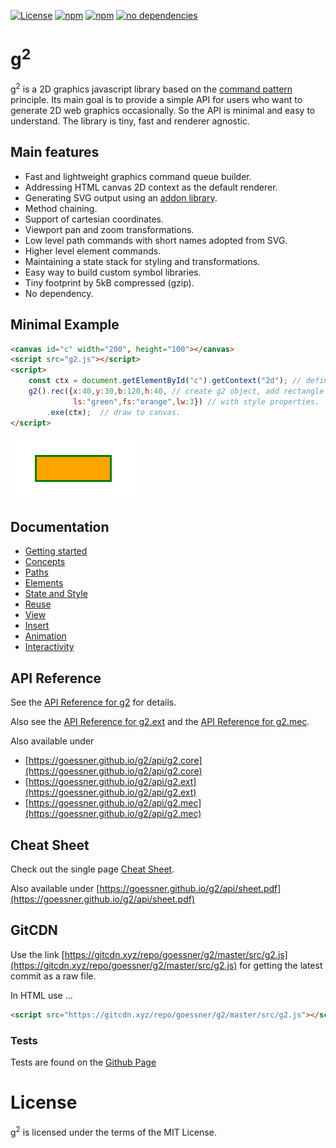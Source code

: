[![License](http://img.shields.io/:license-mit-blue.svg)](https://github.com/goessner/g2/blob/master/LICENSE)
[![npm](https://img.shields.io/npm/v/g2d.svg)](https://npmjs.com/package/g2d)
[![npm](https://img.shields.io/npm/dt/g2d.svg)](https://npmjs.com/package/g2d)
[![no dependencies](https://img.shields.io/gemnasium/mathiasbynens/he.svg)](https://github.com/goessner/g2)

# g<sup>2</sup>

g<sup>2</sup> is a 2D graphics javascript library based on the [command pattern](http://addyosmani.com/resources/essentialjsdesignpatterns/book/#commandpatternjavascript) 
principle. Its main goal is to provide a simple API for users who want to generate 2D web graphics occasionally. 
So the API is minimal and easy to understand. The library is tiny, fast and renderer agnostic.

## Main features

* Fast and lightweight graphics command queue builder.
* Addressing HTML canvas 2D context as the default renderer.
* Generating SVG output using an [addon library](https://github.com/goessner/g2-svg).
* Method chaining.
* Support of cartesian coordinates.
* Viewport pan and zoom transformations.
* Low level path commands with short names adopted from SVG.
* Higher level element commands.
* Maintaining a state stack for styling and transformations.
* Easy way to build custom symbol libraries.
* Tiny footprint by 5kB compressed (gzip).
* No dependency.

## Minimal Example

```html
<canvas id="c" width="200", height="100"></canvas>
<script src="g2.js"></script>
<script>
    const ctx = document.getElementById("c").getContext("2d"); // define context
    g2().rec({x:40,y:30,b:120,h:40, // create g2 object, add rectangle
              ls:"green",fs:"orange",lw:3}) // with style properties.
        .exe(ctx);  // draw to canvas.
</script>
```
![first](/docs/img/g2-first.png)

## Documentation
  * [Getting started](../../wiki/getting-started)
  * [Concepts](../../wiki/concepts)
  * [Paths](../../wiki/paths)
  * [Elements](../../wiki/elements)
  * [State and Style](../../wiki/state-and-style)
  * [Reuse](../../wiki/reuse)
  * [View](../../wiki/view)
  * [Insert](../../wiki/insert)
  * [Animation](../../wiki/animation)
  * [Interactivity](../../wiki/interactivity)

## API Reference
See the [API Reference for g2](docs/api/g2.core.md) for details.

Also see the [API Reference for g2.ext](docs/api/g2.ext.md) and the [API Reference for g2.mec](docs/api/g2.mec.md).

Also available under
 - [https://goessner.github.io/g2/api/g2.core](https://goessner.github.io/g2/api/g2.core)
 - [https://goessner.github.io/g2/api/g2.ext](https://goessner.github.io/g2/api/g2.ext)
 - [https://goessner.github.io/g2/api/g2.mec](https://goessner.github.io/g2/api/g2.mec)


## Cheat Sheet
Check out the single page [Cheat Sheet](docs/api/sheet.pdf).

Also available under [https://goessner.github.io/g2/api/sheet.pdf](https://goessner.github.io/g2/api/sheet.pdf)

## GitCDN
Use the link [https://gitcdn.xyz/repo/goessner/g2/master/src/g2.js](https://gitcdn.xyz/repo/goessner/g2/master/src/g2.js)
for getting the latest commit as a raw file.

In HTML use ...
```html
<script src="https://gitcdn.xyz/repo/goessner/g2/master/src/g2.js"></script>
```

### Tests
Tests are found on the [Github Page](https://goessner.github.io/g2/)

# License
g<sup>2</sup> is licensed under the terms of the MIT License.
